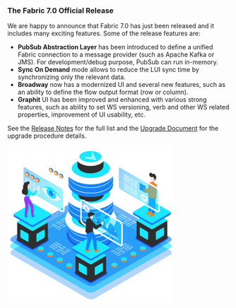 ### The Fabric 7.0 Official Release

We are happy to announce that Fabric 7.0 has just been released and it includes many exciting features. Some of the release features are:

* **PubSub Abstraction Layer** has been introduced to define a unified Fabric connection to a message provider (such as Apache Kafka or JMS). For development/debug purpose, PubSub can run in-memory. 
* **Sync On Demand** mode allows to reduce the LUI sync time by synchronizing only the relevant data. 
* **Broadway** now has a modernized UI and several new features, such as an ability to define the flow output format (row or column). 
* **Graphit** UI has been improved and enhanced with various strong features, such as ability to set WS versioning, verb and other WS related properties, improvement of UI usability, etc.

See the [Release Notes](https://support.k2view.com/Academy/Release_Notes_And_Upgrade/V7.0/Fabric_Release_Notes_V7.0.pdf.html) for the full list and the [Upgrade Document](https://support.k2view.com/Academy/Release_Notes_And_Upgrade/V7.0/Fabric_Upgrade_Procedure_To_V7.0.pdf.html) for the upgrade procedure details.

<img src="images/img12.png" alt="image" style="zoom: 80%;" />
